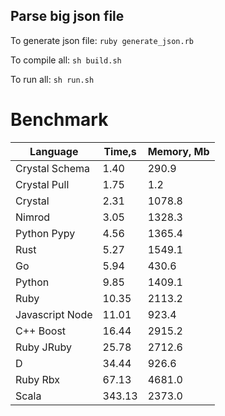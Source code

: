 Parse big json file
-------------------

To generate json file: `ruby generate_json.rb`

To compile all: `sh build.sh`

To run all: `sh run.sh`

# Benchmark

| Language        | Time,s  | Memory, Mb |
| --------------- | ------- | ---------- |
| Crystal Schema  | 1.40    | 290.9      |
| Crystal Pull    | 1.75    | 1.2        |
| Crystal         | 2.31    | 1078.8     |
| Nimrod          | 3.05    | 1328.3     |
| Python Pypy     | 4.56    | 1365.4     |
| Rust            | 5.27    | 1549.1     |
| Go              | 5.94    | 430.6      |
| Python          | 9.85    | 1409.1     |
| Ruby            | 10.35   | 2113.2     |
| Javascript Node | 11.01   | 923.4      |
| C++ Boost       | 16.44   | 2915.2     |
| Ruby JRuby      | 25.78   | 2712.6     |
| D               | 34.44   | 926.6      |
| Ruby Rbx        | 67.13   | 4681.0     |
| Scala           | 343.13  | 2373.0     |

